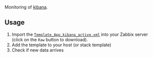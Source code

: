 Monitoring of [kibana](https://www.elastic.co/products/kibana).

## Usage
1. Import the
   [`Template_App_kibana_active.xml`](Template_App_kibana_active.xml)
   into your Zabbix server (click on the `Raw` button to download).
2. Add the template to your host (or stack template)
3. Check if new data arrives
